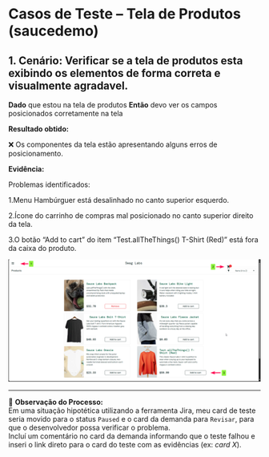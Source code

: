 # Casos de Teste – Tela de Produtos (saucedemo)

## 1. Cenário: Verificar se a tela de produtos esta exibindo os elementos de forma correta e visualmente agradavel. 
**Dado** que estou na tela de produtos
**Então** devo ver os campos posicionados corretamente na tela

**Resultado obtido:** 

❌ Os componentes da tela estão apresentando alguns erros de posicionamento.

**Evidência:**

Problemas identificados:

1.Menu Hambúrguer está desalinhado no canto superior esquerdo.

2.Ícone do carrinho de compras mal posicionado no canto superior direito da tela.

3.O botão “Add to cart” do item “Test.allTheThings() T-Shirt (Red)” está fora da caixa do produto.

![Imagem demonstrativa](./evidencias/falhas-no-layout.png)


---

📌 **Observação do Processo:**  
Em uma situação hipotética utilizando a ferramenta Jira, meu card de teste seria movido para o status `Paused` e o card da demanda para `Revisar`, para que o desenvolvedor possa verificar o problema.  
Incluí um comentário no card da demanda informando que o teste falhou e inseri o link direto para o card do teste com as evidências (ex: _card X_).


